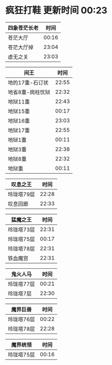 # 疯狂打鞋 更新时间 00:23

| 四象苍茫长老   | 时间    |
|--------|-------|
| 苍茫大厅 | 00:16 |
| 苍茫大厅掉 | 23:04 |
| 虚无之关 | 23:03 |

| 间王   | 时间    |
|--------|-------|
| 地的17重-石订状 | 22:55 |
| 地省8重-岗柱忧狱 | 22:32 |
| 地狱11重 | 22:43 |
| 地狱15重 | 00:17 |
| 地狱16重 | 23:03 |
| 地狱17重 | 22:55 |
| 地狱1重 | 00:11 |
| 地狱3重 | 22:38 |
| 地狱8重 | 22:32 |
| 地狱重 | 00:11 |

| 叹息之王   | 时间    |
|--------|-------|
| 玲珑塔79层 | 22:28 |
| 叹息回廊 | 22:33 |

| 猛魔之王   | 时间    |
|--------|-------|
| 玲珑塔73层 | 22:31 |
| 玲珑塔75层 | 00:17 |
| 玲珑塔78层 | 22:31 |
| 铁血魔宫 | 22:31 |

| 鬼火人马   | 时间    |
|--------|-------|
| 玲珑塔77层 | 00:21 |
| 玲珑塔7层 | 22:30 |

| 魔界巨兽   | 时间    |
|--------|-------|
| 玲珑塔76层 | 00:22 |
| 玲珑塔78层 | 22:28 |

| 魔界统领   | 时间    |
|--------|-------|
| 玲珑塔75层 | 00:16 |